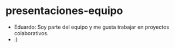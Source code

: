 # presentaciones-equipo

- Eduardo: Soy parte del equipo y me gusta trabajar en proyectos colaborativos.
- :)
